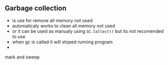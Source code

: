 ## Garbage collection

- is use for remove all memory not used
- automaticaly works to clean all memory not used
- or it can be used as manualy using `GC.Collect()` but its not recomended to use
- when gc is called it will stoped running program
- 

mark and sweep